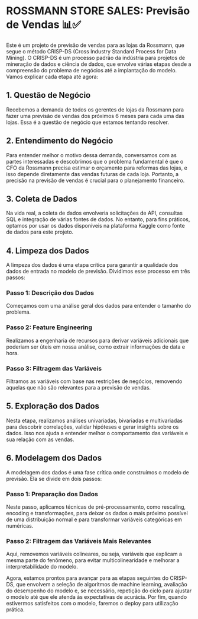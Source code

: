 # ROSSMANN STORE SALES: Previsão de Vendas 📊✅

Este é um projeto de previsão de vendas para as lojas da Rossmann, que segue o método CRISP-DS (Cross Industry Standard Process for Data Mining). O CRISP-DS é um processo padrão da indústria para projetos de mineração de dados e ciência de dados, que envolve várias etapas desde a compreensão do problema de negócios até a implantação do modelo. Vamos explicar cada etapa até agora:

## 1. Questão de Negócio
Recebemos a demanda de todos os gerentes de lojas da Rossmann para fazer uma previsão de vendas dos próximos 6 meses para cada uma das lojas. Essa é a questão de negócio que estamos tentando resolver.

## 2. Entendimento do Negócio
Para entender melhor o motivo dessa demanda, conversamos com as partes interessadas e descobrimos que o problema fundamental é que o CFO da Rossmann precisa estimar o orçamento para reformas das lojas, e isso depende diretamente das vendas futuras de cada loja. Portanto, a precisão na previsão de vendas é crucial para o planejamento financeiro.

## 3. Coleta de Dados
Na vida real, a coleta de dados envolveria solicitações de API, consultas SQL e integração de várias fontes de dados. No entanto, para fins práticos, optamos por usar os dados disponíveis na plataforma Kaggle como fonte de dados para este projeto.

## 4. Limpeza dos Dados
A limpeza dos dados é uma etapa crítica para garantir a qualidade dos dados de entrada no modelo de previsão. Dividimos esse processo em três passos:
### Passo 1: Descrição dos Dados
Começamos com uma análise geral dos dados para entender o tamanho do problema.
### Passo 2: Feature Engineering
Realizamos a engenharia de recursos para derivar variáveis adicionais que poderiam ser úteis em nossa análise, como extrair informações de data e hora.
### Passo 3: Filtragem das Variáveis
Filtramos as variáveis com base nas restrições de negócios, removendo aquelas que não são relevantes para a previsão de vendas.

## 5. Exploração dos Dados
Nesta etapa, realizamos análises univariadas, bivariadas e multivariadas para descobrir correlações, validar hipóteses e gerar insights sobre os dados. Isso nos ajuda a entender melhor o comportamento das variáveis e sua relação com as vendas.

## 6. Modelagem dos Dados
A modelagem dos dados é uma fase crítica onde construímos o modelo de previsão. Ela se divide em dois passos:
### Passo 1: Preparação dos Dados
Neste passo, aplicamos técnicas de pré-processamento, como rescaling, encoding e transformações, para deixar os dados o mais próximo possível de uma distribuição normal e para transformar variáveis categóricas em numéricas.
### Passo 2: Filtragem das Variáveis Mais Relevantes
Aqui, removemos variáveis colineares, ou seja, variáveis que explicam a mesma parte do fenômeno, para evitar multicolinearidade e melhorar a interpretabilidade do modelo.

Agora, estamos prontos para avançar para as etapas seguintes do CRISP-DS, que envolvem a seleção de algoritmos de machine learning, avaliação do desempenho do modelo e, se necessário, repetição do ciclo para ajustar o modelo até que ele atenda às expectativas de acurácia. Por fim, quando estivermos satisfeitos com o modelo, faremos o deploy para utilização prática.